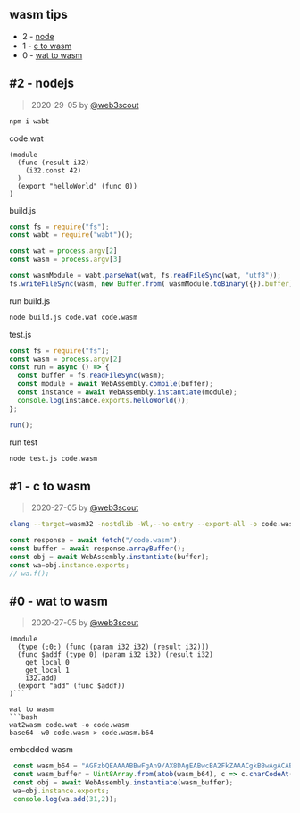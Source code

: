 ## wasm tips

-  2 - [node](https://github.com/web3scout/wasmtips/blob/master/README.md#2---node)
-  1 - [c to wasm](https://github.com/web3scout/wasmtips/blob/master/README.md#1---c-to-wasm)
-  0 - [wat to wasm](https://github.com/web3scout/wasmtips/blob/master/README.md#0---wat-to-wasm)

## #2 - nodejs
> 2020-29-05 by [@web3scout](https://github.com/web3scout)  
```bash
npm i wabt
```
code.wat
```wat
(module
  (func (result i32)
    (i32.const 42)
  )
  (export "helloWorld" (func 0))
)
```
build.js
```js
const fs = require("fs");
const wabt = require("wabt")();

const wat = process.argv[2]
const wasm = process.argv[3]

const wasmModule = wabt.parseWat(wat, fs.readFileSync(wat, "utf8"));
fs.writeFileSync(wasm, new Buffer.from( wasmModule.toBinary({}).buffer));
```
run build.js
```bash
node build.js code.wat code.wasm
```
test.js
```js
const fs = require("fs");
const wasm = process.argv[2]
const run = async () => {
  const buffer = fs.readFileSync(wasm);
  const module = await WebAssembly.compile(buffer);
  const instance = await WebAssembly.instantiate(module);
  console.log(instance.exports.helloWorld());
};

run();
```
run test
```bash
node test.js code.wasm
```

## #1 - c to wasm
> 2020-27-05 by [@web3scout](https://github.com/web3scout)  
```bash
clang --target=wasm32 -nostdlib -Wl,--no-entry --export-all -o code.wasm  code.c
```
```js
const response = await fetch("/code.wasm");
const buffer = await response.arrayBuffer();
const obj = await WebAssembly.instantiate(buffer);
const wa=obj.instance.exports;
// wa.f();
```

## #0 - wat to wasm
> 2020-27-05 by [@web3scout](https://github.com/web3scout)  

```wat
(module
  (type (;0;) (func (param i32 i32) (result i32)))
  (func $addf (type 0) (param i32 i32) (result i32)
    get_local 0
    get_local 1
    i32.add)
  (export "add" (func $addf))
)```

wat to wasm
```bash
wat2wasm code.wat -o code.wasm
base64 -w0 code.wasm > code.wasm.b64
```
embedded wasm
```js
 const wasm_b64 = "AGFzbQEAAAABBwFgAn9/AX8DAgEABwcBA2FkZAAACgkBBwAgACABags="
 const wasm_buffer = Uint8Array.from(atob(wasm_b64), c => c.charCodeAt(0)).buffer;    
 const obj = await WebAssembly.instantiate(wasm_buffer);
 wa=obj.instance.exports;
 console.log(wa.add(31,2));
```
